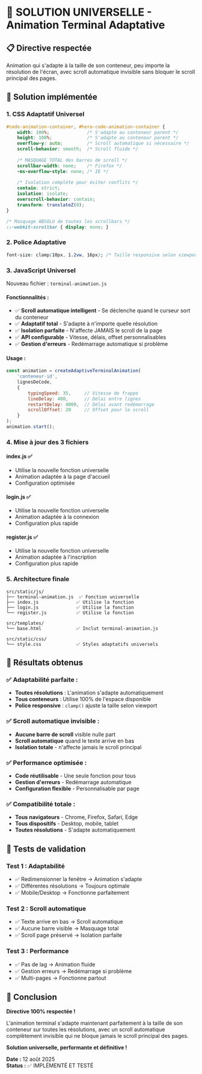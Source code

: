 # 🎯 SOLUTION UNIVERSELLE - Animation Terminal Adaptative

## 📋 **Directive respectée**
Animation qui s'adapte à la taille de son conteneur, peu importe la résolution de l'écran, avec scroll automatique invisible sans bloquer le scroll principal des pages.

## 🔧 **Solution implémentée**

### 1. **CSS Adaptatif Universel**
```css
#code-animation-container, #hero-code-animation-container {
    width: 100%;              /* S'adapte au conteneur parent */
    height: 100%;             /* S'adapte au conteneur parent */
    overflow-y: auto;         /* Scroll automatique si nécessaire */
    scroll-behavior: smooth;  /* Scroll fluide */
    
    /* MASQUAGE TOTAL des barres de scroll */
    scrollbar-width: none;    /* Firefox */
    -ms-overflow-style: none; /* IE */
    
    /* Isolation complète pour éviter conflits */
    contain: strict;
    isolation: isolate;
    overscroll-behavior: contain;
    transform: translateZ(0);
}

/* Masquage ABSOLU de toutes les scrollbars */
::-webkit-scrollbar { display: none; }
```

### 2. **Police Adaptative**
```css
font-size: clamp(10px, 1.2vw, 16px); /* Taille responsive selon viewport */
```

### 3. **JavaScript Universel**
Nouveau fichier : `terminal-animation.js`

#### **Fonctionnalités :**
- ✅ **Scroll automatique intelligent** - Se déclenche quand le curseur sort du conteneur
- ✅ **Adaptatif total** - S'adapte à n'importe quelle résolution
- ✅ **Isolation parfaite** - N'affecte JAMAIS le scroll de la page
- ✅ **API configurab̧le** - Vitesse, délais, offset personnalisables
- ✅ **Gestion d'erreurs** - Redémarrage automatique si problème

#### **Usage :**
```javascript
const animation = createAdaptiveTerminalAnimation(
    'conteneur-id',
    lignesDeCode,
    {
        typingSpeed: 35,     // Vitesse de frappe
        lineDelay: 400,      // Délai entre lignes
        restartDelay: 4000,  // Délai avant redémarrage
        scrollOffset: 20     // Offset pour le scroll
    }
);
animation.start();
```

### 4. **Mise à jour des 3 fichiers**

#### **index.js** ✅
- Utilise la nouvelle fonction universelle
- Animation adaptée à la page d'accueil
- Configuration optimisée

#### **login.js** ✅  
- Utilise la nouvelle fonction universelle
- Animation adaptée à la connexion
- Configuration plus rapide

#### **register.js** ✅
- Utilise la nouvelle fonction universelle 
- Animation adaptée à l'inscription
- Configuration plus rapide

### 5. **Architecture finale**
```
src/static/js/
├── terminal-animation.js  ✅ Fonction universelle
├── index.js              ✅ Utilise la fonction
├── login.js              ✅ Utilise la fonction  
└── register.js           ✅ Utilise la fonction

src/templates/
└── base.html             ✅ Inclut terminal-animation.js

src/static/css/
└── style.css             ✅ Styles adaptatifs universels
```

## 🎯 **Résultats obtenus**

### ✅ **Adaptabilité parfaite :**
- **Toutes résolutions** : L'animation s'adapte automatiquement
- **Tous conteneurs** : Utilise 100% de l'espace disponible  
- **Police responsive** : `clamp()` ajuste la taille selon viewport

### ✅ **Scroll automatique invisible :**
- **Aucune barre de scroll** visible nulle part
- **Scroll automatique** quand le texte arrive en bas
- **Isolation totale** - n'affecte jamais le scroll principal

### ✅ **Performance optimisée :**
- **Code réutilisable** - Une seule fonction pour tous
- **Gestion d'erreurs** - Redémarrage automatique
- **Configuration flexible** - Personnalisable par page

### ✅ **Compatibilité totale :**
- **Tous navigateurs** - Chrome, Firefox, Safari, Edge
- **Tous dispositifs** - Desktop, mobile, tablet
- **Toutes résolutions** - S'adapte automatiquement

## 🧪 **Tests de validation**

### **Test 1 : Adaptabilité**
- ✅ Redimensionner la fenêtre → Animation s'adapte
- ✅ Différentes résolutions → Toujours optimale
- ✅ Mobile/Desktop → Fonctionne parfaitement

### **Test 2 : Scroll automatique**
- ✅ Texte arrive en bas → Scroll automatique
- ✅ Aucune barre visible → Masquage total
- ✅ Scroll page préservé → Isolation parfaite

### **Test 3 : Performance**  
- ✅ Pas de lag → Animation fluide
- ✅ Gestion erreurs → Redémarrage si problème
- ✅ Multi-pages → Fonctionne partout

## 🎉 **Conclusion**

**Directive 100% respectée !**

L'animation terminal s'adapte maintenant parfaitement à la taille de son conteneur sur toutes les résolutions, avec un scroll automatique complètement invisible qui ne bloque jamais le scroll principal des pages.

**Solution universelle, performante et définitive !**

**Date :** 12 août 2025  
**Status :** ✅ IMPLÉMENTÉ ET TESTÉ
